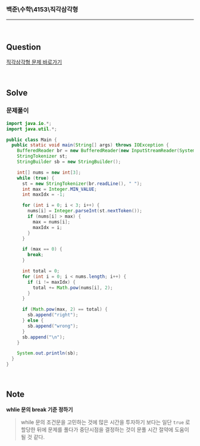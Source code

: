 ### 백준\수학\4153\직각삼각형

---

<br/>

## Question

[직각삼각형 문제 바로가기](https://www.acmicpc.net/problem/4153)

<br/>

## Solve

### 문제풀이

```java
import java.io.*;
import java.util.*;

public class Main {
  public static void main(String[] args) throws IOException {
    BufferedReader br = new BufferedReader(new InputStreamReader(System.in));
    StringTokenizer st;
    StringBuilder sb = new StringBuilder();

    int[] nums = new int[3];
    while (true) {
      st = new StringTokenizer(br.readLine(), " ");
      int max = Integer.MIN_VALUE;
      int maxIdx = -1;

      for (int i = 0; i < 3; i++) {
        nums[i] = Integer.parseInt(st.nextToken());
        if (nums[i] > max) {
          max = nums[i];
          maxIdx = i;
        }
      }

      if (max == 0) {
        break;
      }

      int total = 0;
      for (int i = 0; i < nums.length; i++) {
        if (i != maxIdx) {
          total += Math.pow(nums[i], 2);
        }
      }

      if (Math.pow(max, 2) == total) {
        sb.append("right");
      } else {
        sb.append("wrong");
      }
      sb.append("\n");
    }

    System.out.println(sb);
  }
}
```

<br/>

## Note

**whlie 문의 break 기준 정하기**

> while 문의 조건문을 고민하는 것에 많은 시간을 투자하기 보다는 일단 `true` 로 할당한 뒤에 문제를 풀다가 중단시점을 결정하는 것이 문풀 시간 절약에 도움이 될 것 같다.
